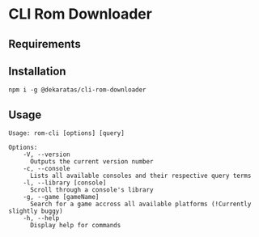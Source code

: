 # CLI Rom Downloader

## Requirements

## Installation
`npm i -g @dekaratas/cli-rom-downloader`

## Usage
```
Usage: rom-cli [options] [query]

Options:
    -V, --version
      Outputs the current version number
    -c, --console
      Lists all available consoles and their respective query terms
    -l, --library [console]
      Scroll through a console's library
    -g, --game [gameName]
      Search for a game accross all available platforms (!Currently slightly buggy)
    -h, --help
      Display help for commands
```
